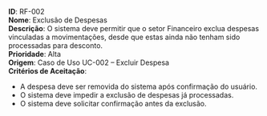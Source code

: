 **ID**: RF-002  
**Nome**: Exclusão de Despesas  
**Descrição**: O sistema deve permitir que o setor Financeiro exclua despesas vinculadas a movimentações, desde que estas ainda não tenham sido processadas para desconto.  
**Prioridade**: Alta  
**Origem**: Caso de Uso UC-002 – Excluir Despesa  
**Critérios de Aceitação**:
- A despesa deve ser removida do sistema após confirmação do usuário.
- O sistema deve impedir a exclusão de despesas já processadas.
- O sistema deve solicitar confirmação antes da exclusão.
